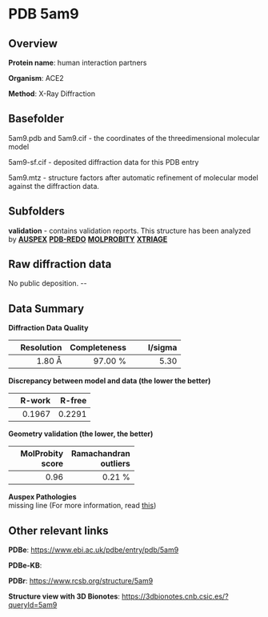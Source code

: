 # PDB 5am9

## Overview

**Protein name**: human interaction partners

**Organism**: ACE2

**Method**: X-Ray Diffraction



## Basefolder

5am9.pdb and 5am9.cif - the coordinates of the threedimensional molecular model

5am9-sf.cif - deposited diffraction data for this PDB entry

5am9.mtz - structure factors after automatic refinement of molecular model against the diffraction data.

## Subfolders





**validation** - contains validation reports. This structure has been analyzed by [**AUSPEX**](https://github.com/thorn-lab/coronavirus_structural_task_force/tree/master/pdb/human_interaction_partners/ACE2/5am9/validation/auspex) [**PDB-REDO**](https://github.com/thorn-lab/coronavirus_structural_task_force/tree/master/pdb/human_interaction_partners/ACE2/5am9/validation/pdb-redo) [**MOLPROBITY**](https://github.com/thorn-lab/coronavirus_structural_task_force/tree/master/pdb/human_interaction_partners/ACE2/5am9/validation/molprobity) [**XTRIAGE**](https://github.com/thorn-lab/coronavirus_structural_task_force/blob/master/pdb/human_interaction_partners/ACE2/5am9/validation/Xtriage_output.log)  



## Raw diffraction data

No public deposition. --<br> 

## Data Summary
**Diffraction Data Quality**

|   | Resolution | Completeness| I/sigma |
|---|-------------:|----------------:|--------------:|
|   |1.80 Å|97.00 %|<img width=50/>5.30 |

**Discrepancy between model and data (the lower the better)**

|   | **R-work**| **R-free**   
|---|-------------:|----------------:|           
||  0.1967|  0.2291|

**Geometry validation (the lower, the better)**

|   |**MolProbity<br>score**| **Ramachandran<br>outliers** 
|---|-------------:|----------------:|
||  0.96|  0.21 %|

**Auspex Pathologies**<br> missing line (For more information, read [this](https://github.com/thorn-lab/coronavirus_structural_task_force/blob/master/pdb/human_interaction_partners/ACE2/5am9/validation/auspex/5am9_auspex_comments.txt))

 



## Other relevant links 
**PDBe**:  https://www.ebi.ac.uk/pdbe/entry/pdb/5am9

**PDBe-KB**:  
 
**PDBr**: https://www.rcsb.org/structure/5am9 

**Structure view with 3D Bionotes**: https://3dbionotes.cnb.csic.es/?queryId=5am9

